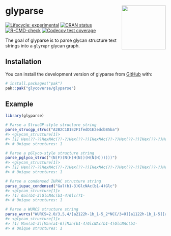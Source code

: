 
<!-- README.md is generated from README.Rmd. Please edit that file -->

# glyparse <a href="https://glycoverse.github.io/glyparse/"><img src="man/figures/logo.png" align="right" height="138" /></a>

<!-- badges: start -->

[![Lifecycle:
experimental](https://img.shields.io/badge/lifecycle-experimental-orange.svg)](https://lifecycle.r-lib.org/articles/stages.html#experimental)
[![CRAN
status](https://www.r-pkg.org/badges/version/glyparse)](https://CRAN.R-project.org/package=glyparse)
[![R-CMD-check](https://github.com/glycoverse/glyparse/actions/workflows/R-CMD-check.yaml/badge.svg)](https://github.com/glycoverse/glyparse/actions/workflows/R-CMD-check.yaml)
[![Codecov test
coverage](https://codecov.io/gh/glycoverse/glyparse/graph/badge.svg)](https://app.codecov.io/gh/glycoverse/glyparse)
<!-- badges: end -->

The goal of glyparse is to parse glycan structure text strings into a
`glyrepr` glycan graph.

## Installation

You can install the development version of glyparse from
[GitHub](https://github.com/) with:

``` r
# install.packages("pak")
pak::pak("glycoverse/glyparse")
```

## Example

``` r
library(glyparse)
```

``` r
# Parse a StrucGP-style structure string
parse_strucgp_struc("A2B2C1D1E2F1fedD1E2edcbB5ba")
#> <glycan_structure[1]>
#> [1] Hex(??-?)HexNAc(??-?)Hex(??-?)[HexNAc(??-?)Hex(??-?)]Hex(??-?)HexNAc(??-?)[dHex(??-?)]HexNAc(??-
#> # Unique structures: 1
```

``` r
# Parse a pGlyco-style structure string
parse_pglyco_struc("(N(F)(N(H(H(N))(H(N(H))))))")
#> <glycan_structure[1]>
#> [1] Hex(??-?)HexNAc(??-?)Hex(??-?)[HexNAc(??-?)Hex(??-?)]Hex(??-?)HexNAc(??-?)[dHex(??-?)]HexNAc(??-
#> # Unique structures: 1
```

``` r
# Parse a condensed IUPAC structure string
parse_iupac_condensed("Gal(b1-3)GlcNAc(b1-4)Glc")
#> <glycan_structure[1]>
#> [1] Gal(b1-3)GlcNAc(b1-4)Glc(?1-
#> # Unique structures: 1
```

``` r
# Parse a WURCS structure string
parse_wurcs("WURCS=2.0/3,5,4/[a2122h-1b_1-5_2*NCC/3=O][a1122h-1b_1-5][a1122h-1a_1-5]/1-1-2-3-3/a4-b1_b4-c1_c3-d1_c6-e1")
#> <glycan_structure[1]>
#> [1] Man(a1-3)[Man(a1-6)]Man(b1-4)GlcNAc(b1-4)GlcNAc(b1-
#> # Unique structures: 1
```
